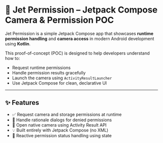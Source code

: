 # 📱 Jet Permission – Jetpack Compose Camera & Permission POC

Jet Permission is a simple Jetpack Compose app that showcases **runtime permission handling** and **camera access** in modern Android development using **Kotlin**.

This proof-of-concept (POC) is designed to help developers understand how to:
- Request runtime permissions
- Handle permission results gracefully
- Launch the camera using `ActivityResultLauncher`
- Use Jetpack Compose for clean, declarative UI

---

## ✨ Features

- ✅ Request camera and storage permissions at runtime
- 🧠 Handle rationale dialogs for denied permissions
- 📸 Open native camera using Activity Result API
- 💡 Built entirely with Jetpack Compose (no XML)
- 🔄 Reactive permission status handling using state
